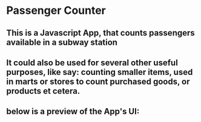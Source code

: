 # Passenger Counter
## This is a Javascript App, that counts passengers available in a subway station
## It could also be used for several other useful purposes, like say: counting smaller items, used in marts or stores to count purchased goods, or products et cetera.
## below is a preview of the App's UI: 
